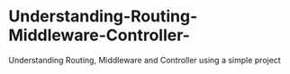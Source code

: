 # Understanding-Routing-Middleware-Controller-
Understanding Routing, Middleware and Controller using a simple project
